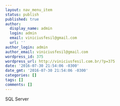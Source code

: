 ```yaml
---
layout: nav_menu_item
status: publish
published: true
author:
  display_name: admin
  login: admin
  email: viniciusfesil@gmail.com
  url: ''
author_login: admin
author_email: viniciusfesil@gmail.com
wordpress_id: 375
wordpress_url: http://viniciusfesil.com.br/?p=375
date: '2016-07-30 21:54:06 -0300'
date_gmt: '2016-07-30 21:54:06 -0300'
categories: []
tags: []
comments: []
---
```

<p>SQL Server</p>
